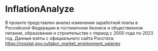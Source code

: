# InflationAnalyze
В проекте представлен анализ изменения заработной платы в Российской Федерации в гостиничном бизнесе и общественном питании, образовании и строительстве с период с 2000 года по 2023 год. Данные взяты с официального сайта Росстата: https://rosstat.gov.ru/labor_market_employment_salaries
